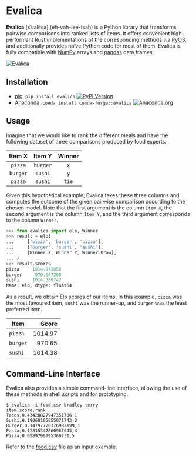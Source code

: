 # Evalica

**Evalica** [&#x025b;&#x02c8;&#x028b;alitsa] (eh-vah-lee-tsah) is a Python library that transforms pairwise comparisons into ranked lists of items. It offers convenient high-performant Rust implementations of the corresponding methods via [PyO3](https://pyo3.rs/), and additionally provides naïve Python code for most of them. Evalica is fully compatible with [NumPy](https://numpy.org/) arrays and [pandas](https://pandas.pydata.org/) data frames.

[![Evalica](https://raw.githubusercontent.com/dustalov/evalica/master/Evalica.svg)](https://github.com/dustalov/evalica)

## Installation

- [pip](https://pip.pypa.io/): `pip install evalica` [![PyPI Version][pypi_badge]][pypi_link]
- [Anaconda](https://docs.conda.io/en/latest/): `conda install conda-forge::evalica` [![Anaconda.org][conda_badge]][conda_link]

[pypi_badge]: https://badge.fury.io/py/evalica.svg
[pypi_link]: https://pypi.python.org/pypi/evalica
[conda_badge]: https://anaconda.org/conda-forge/evalica/badges/version.svg
[conda_link]: https://anaconda.org/conda-forge/evalica

## Usage

Imagine that we would like to rank the different meals and have the following dataset of three comparisons produced by food experts.

| **Item X**| **Item Y** | **Winner** |
|:---:|:---:|:---:|
| `pizza` | `burger` | `x` |
| `burger` | `sushi` | `y` |
| `pizza` | `sushi` | `tie` |

Given this hypothetical example, Evalica takes these three columns and computes the outcome of the given pairwise comparison according to the chosen model. Note that the first argument is the column `Item X`, the second argument is the column `Item Y`, and the third argument corresponds to the column `Winner`.

```python
>>> from evalica import elo, Winner
>>> result = elo(
...     ['pizza', 'burger', 'pizza'],
...     ['burger', 'sushi', 'sushi'],
...     [Winner.X, Winner.Y, Winner.Draw],
... )
>>> result.scores
pizza     1014.972058
burger     970.647200
sushi     1014.380742
Name: elo, dtype: float64
```

As a result, we obtain [Elo scores](https://en.wikipedia.org/wiki/Elo_rating_system) of our items. In this example, `pizza` was the most favoured item, `sushi` was the runner-up, and `burger` was the least preferred item.

| **Item**| **Score** |
|---|---:|
| `pizza` | 1014.97 |
| `burger` | 970.65 |
| `sushi` | 1014.38 |

## Command-Line Interface

Evalica also provides a simple command-line interface, allowing the use of these methods in shell scripts and for prototyping.

```
$ evalica -i food.csv bradley-terry
item,score,rank
Tacos,0.43428827947351706,1
Sushi,0.19060105855071743,2
Burger,0.14797720376982199,3
Pasta,0.12815347866987045,4
Pizza,0.0989799795360731,5
```

Refer to the [food.csv](https://github.com/dustalov/evalica/blob/master/food.csv) file as an input example.
